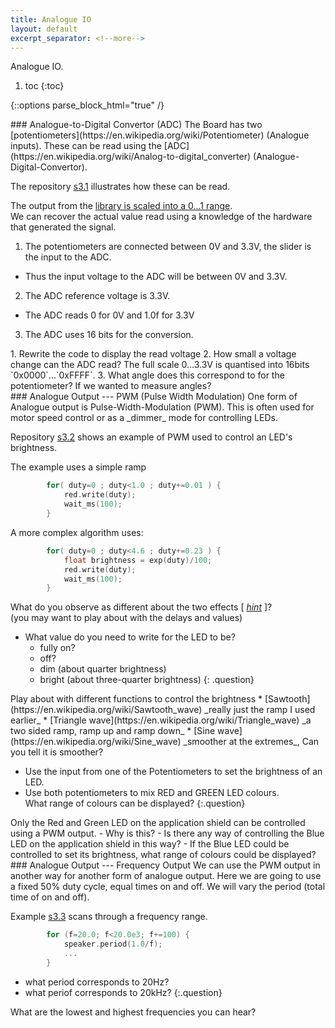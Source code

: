 ```yaml
---
title: Analogue IO
layout: default
excerpt_separator: <!--more-->
---
```

Analogue IO.
<!--more-->
1. toc
{:toc}

{::options parse_block_html="true" /}

<section class="exercise">
### Analogue-to-Digital Convertor (ADC)
The Board has two [potentiometers](https://en.wikipedia.org/wiki/Potentiometer) (Analogue inputs).  These can be read using the [ADC](https://en.wikipedia.org/wiki/Analog-to-digital_converter) (Analogue-Digital-Convertor).

The repository [s3.1](https://github.com/kf5011/s3.1) illustrates how these can be read.

The output from the [library is scaled into a 0…1 range](https://os.mbed.com/docs/latest/reference/analogin.html).  
We can recover the actual value read using a knowledge of the hardware that generated the signal.

1. The potentiometers are connected between 0V and 3.3V, the slider is the input to the ADC.  
  * Thus the input voltage to the ADC will be between 0V and 3.3V.
2.  The ADC reference voltage is 3.3V.
  * The ADC reads 0 for 0V and 1.0f for 3.3V
3. The ADC uses 16 bits for the conversion.

<section class="question">
1. Rewrite the code to display the read voltage
2. How small a voltage change can the ADC read?  The full scale 0…3.3V is quantised into 16bits `0x0000`…`0xFFFF`.
3. What angle does this correspond to for the potentiometer?   If we wanted to measure angles?
</section>
</section>

<section class="exercise">
### Analogue Output --- PWM (Pulse Width Modulation)
One form of Analogue output is Pulse-Width-Modulation (PWM).  This is often used for motor speed control or as a _dimmer_ mode for controlling LEDs.

Repository [s3.2](https://github.com/kf5011/s3.2/) shows an example of PWM used to control an LED's brightness.

The example uses a simple ramp
```c
        for( duty=0 ; duty<1.0 ; duty+=0.01 ) {
            red.write(duty);
            wait_ms(100);
        }
```    

A more complex algorithm uses:
```c
        for( duty=0 ; duty<4.6 ; duty+=0.23 ) {
            float brightness = exp(duty)/100;
            red.write(duty);
            wait_ms(100);
        }
```

What do you observe as different about the two effects
[ *[hint](https://en.wikipedia.org/wiki/Weber%E2%80%93Fechner_law)* ]?  
(you may want to play about with the delays and values)

 * What value do you need to write for the LED to be?
   - fully on?
   - off?
   - dim (about quarter brightness)
   - bright (about three-quarter brightness)
 {: .question}

<section class="question">
Play about with different functions to control the brightness
* [Sawtooth](https://en.wikipedia.org/wiki/Sawtooth_wave) _really just the ramp I used earlier_
* [Triangle wave](https://en.wikipedia.org/wiki/Triangle_wave) _a two sided ramp, ramp up and ramp down_
* [Sine wave](https://en.wikipedia.org/wiki/Sine_wave) _smoother at the extremes_, Can you tell it is smoother?
</section>

* Use the input from one of the Potentiometers to set the brightness of an LED.
* Use both potentiometers to mix RED and GREEN LED colours.  
  What range of colours can be displayed?
{:.question}
</section>

<section class="question">
Only the Red and Green LED on the application shield can be controlled using a PWM output.  
 - Why is this?
 - Is there any way of controlling the Blue LED on the application shield in this way?
 - If the Blue LED could be controlled to set its brightness, what range of colours could be displayed?
 </section>

<section class="exercise">
### Analogue Output --- Frequency Output
We can use the PWM output in another way for another form of analogue output.
Here we are going to use a fixed 50% duty cycle, equal times on and off.
We will vary the period (total time of on and off).

Example [s3.3](https://github.com/kf5011/s3.3) scans through a frequency range.
```c
        for (f=20.0; f<20.0e3; f+=100) {
            speaker.period(1.0/f);
            ...
        }
```
* what period corresponds to 20Hz?
* what periof corresponds to 20kHz?
{:.question}

What are the lowest and highest frequencies you can hear?
</section>
